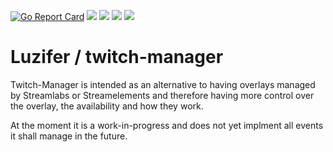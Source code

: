 [![Go Report Card](https://goreportcard.com/badge/github.com/Luzifer/twitch-manager)](https://goreportcard.com/report/github.com/Luzifer/twitch-manager)
![](https://badges.fyi/github/license/Luzifer/twitch-manager)
![](https://badges.fyi/github/downloads/Luzifer/twitch-manager)
![](https://badges.fyi/github/latest-release/Luzifer/twitch-manager)
![](https://knut.in/project-status/twitch-manager)

# Luzifer / twitch-manager

Twitch-Manager is intended as an alternative to having overlays managed by Streamlabs or Streamelements and therefore having more control over the overlay, the availability and how they work.

At the moment it is a work-in-progress and does not yet implment all events it shall manage in the future.
